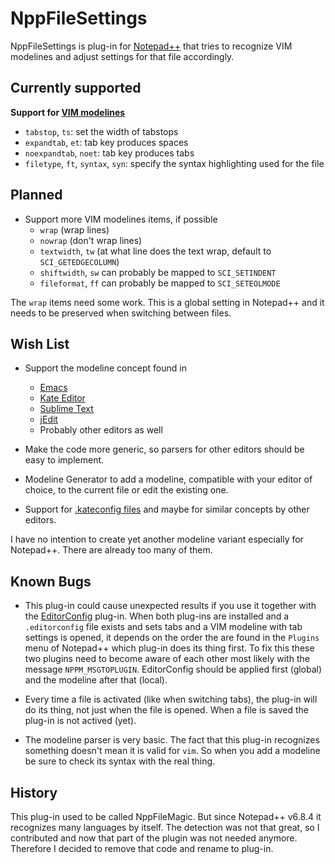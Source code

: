 NppFileSettings
===============

NppFileSettings is plug-in for [Notepad++](https://notepad-plus-plus.org/)
that tries to recognize VIM modelines and adjust settings for that file accordingly.


Currently supported
-------------------

**Support for [VIM modelines](http://vim.wikia.com/wiki/Modeline_magic)**

- `tabstop`, `ts`: set the width of tabstops
- `expandtab`, `et`: tab key produces spaces
- `noexpandtab`, `noet`: tab key produces tabs
- `filetype`, `ft`, `syntax`, `syn`: specify the syntax highlighting used for the file


Planned
-------

* Support more VIM modelines items, if possible
  - `wrap` (wrap lines)
  - `nowrap` (don't wrap lines)
  - `textwidth`, `tw` (at what line does the text wrap, default to `SCI_GETEDGECOLUMN`)
  - `shiftwidth`, `sw` can probably be mapped to `SCI_SETINDENT`
  - `fileformat`, `ff` can probably be mapped to `SCI_SETEOLMODE`

The `wrap` items need some work. This is a global setting in Notepad++ and
it needs to be preserved when switching between files.


Wish List
---------

* Support the modeline concept found in
  - [Emacs](http://www.gnu.org/software/emacs/manual/html_node/emacs/Specifying-File-Variables.html)
  - [Kate Editor](http://kate-editor.org/2006/02/09/kate-modelines/)
  - [Sublime Text](https://github.com/SublimeText/Modelines)
  - [jEdit](http://www.jedit.org/users-guide/buffer-local.html)
  - Probably other editors as well

* Make the code more generic, so parsers for other editors should be easy
  to implement.

* Modeline Generator to add a modeline, compatible with your editor of choice,
  to the current file or edit the existing one.

* Support for [.kateconfig files](http://kate-editor.org/2006/02/09/kateconfig-files/)
  and maybe for similar concepts by other editors.

I have no intention to create yet another modeline variant especially for
Notepad++. There are already too many of them.


Known Bugs
----------

* This plug-in could cause unexpected results if you use it together with
  the [EditorConfig](http://editorconfig.org/) plug-in. When both plug-ins
  are installed and a `.editorconfig` file exists and sets tabs and a VIM
  modeline with tab settings is opened, it depends on the order the are
  found in the `Plugins` menu of Notepad++ which plug-in does its thing
  first. To fix this these two plugins need to become aware of each other
  most likely with the message `NPPM_MSGTOPLUGIN`. EditorConfig should be
  applied first (global) and the modeline after that (local).

* Every time a file is activated (like when switching tabs), the plug-in
  will do its thing, not just when the file is opened. When a file is saved
  the plug-in is not actived (yet).

* The modeline parser is very basic. The fact that this plug-in recognizes
  something doesn't mean it is valid for `vim`. So when you add a modeline
  be sure to check its syntax with the real thing.


History
-------

This plug-in used to be called NppFileMagic. But since Notepad++ v6.8.4 it
recognizes many languages by itself. The detection was not that great, so
I contributed and now that part of the plugin was not needed anymore.
Therefore I decided to remove that code and rename to plug-in.
